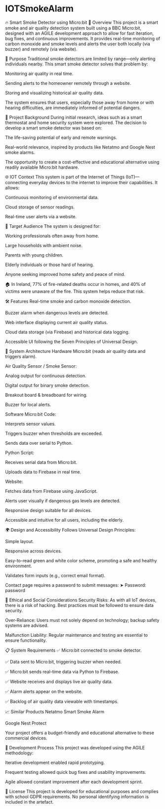 # IOTSmokeAlarm

🔥 Smart Smoke Detector using Micro:bit
📖 Overview
This project is a smart smoke and air quality detection system built using a BBC Micro:bit, designed with an AGILE development approach to allow for fast iteration, bug fixes, and continuous improvements. It provides real-time monitoring of carbon monoxide and smoke levels and alerts the user both locally (via buzzer) and remotely (via website).

🎯 Purpose
Traditional smoke detectors are limited by range—only alerting individuals nearby. This smart smoke detector solves that problem by:

Monitoring air quality in real time.

Sending alerts to the homeowner remotely through a website.

Storing and visualizing historical air quality data.

The system ensures that users, especially those away from home or with hearing difficulties, are immediately informed of potential dangers.

🧠 Project Background
During initial research, ideas such as a smart thermostat and home security system were explored. The decision to develop a smart smoke detector was based on:

The life-saving potential of early and remote warnings.

Real-world relevance, inspired by products like Netatmo and Google Nest smoke alarms.

The opportunity to create a cost-effective and educational alternative using readily available Micro:bit hardware.

🌐 IOT Context
This system is part of the Internet of Things (IoT)—connecting everyday devices to the internet to improve their capabilities. It allows:

Continuous monitoring of environmental data.

Cloud storage of sensor readings.

Real-time user alerts via a website.

👥 Target Audience
The system is designed for:

Working professionals often away from home.

Large households with ambient noise.

Parents with young children.

Elderly individuals or those hard of hearing.

Anyone seeking improved home safety and peace of mind.

🏠 In Ireland, 77% of fire-related deaths occur in homes, and 40% of victims were unaware of the fire. This system helps reduce that risk.

🛠️ Features
Real-time smoke and carbon monoxide detection.

Buzzer alarm when dangerous levels are detected.

Web interface displaying current air quality status.

Cloud data storage (via Firebase) and historical data logging.

Accessible UI following the Seven Principles of Universal Design.

🔧 System Architecture
Hardware
Micro:bit (reads air quality data and triggers alarm).

Air Quality Sensor / Smoke Sensor:

Analog output for continuous detection.

Digital output for binary smoke detection.

Breakout board & breadboard for wiring.

Buzzer for local alerts.

Software
Micro:bit Code:

Interprets sensor values.

Triggers buzzer when thresholds are exceeded.

Sends data over serial to Python.

Python Script:

Receives serial data from Micro:bit.

Uploads data to Firebase in real time.

Website:

Fetches data from Firebase using JavaScript.

Alerts user visually if dangerous gas levels are detected.

Responsive design suitable for all devices.

Accessible and intuitive for all users, including the elderly.

🌍 Design and Accessibility
Follows Universal Design Principles:

Simple layout.

Responsive across devices.

Easy-to-read green and white color scheme, promoting a safe and healthy environment.

Validates form inputs (e.g., correct email format).

Contact page requires a password to submit messages:
➤ Password: password

🔐 Ethical and Social Considerations
Security Risks: As with all IoT devices, there is a risk of hacking. Best practices must be followed to ensure data security.

Over-Reliance: Users must not solely depend on technology; backup safety systems are advised.

Malfunction Liability: Regular maintenance and testing are essential to ensure functionality.

📋 System Requirements
✅ Micro:bit connected to smoke detector.

✅ Data sent to Micro:bit, triggering buzzer when needed.

✅ Micro:bit sends real-time data via Python to Firebase.

✅ Website receives and displays live air quality data.

✅ Alarm alerts appear on the website.

✅ Backlog of air quality data viewable with timestamps.

📈 Similar Products
Netatmo Smart Smoke Alarm

Google Nest Protect

Your project offers a budget-friendly and educational alternative to these commercial devices.

📅 Development Process
This project was developed using the AGILE methodology:

Iterative development enabled rapid prototyping.

Frequent testing allowed quick bug fixes and usability improvements.

Agile allowed constant improvement after each development sprint.

📎 License
This project is developed for educational purposes and complies with school GDPR requirements. No personal identifying information is included in the artefact.

